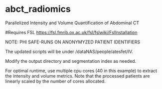 # abct_radiomics
Parallelized Intensity and Volume Quantification of Abdominal CT

#Requires FSL
https://fsl.fmrib.ox.ac.uk/fsl/fslwiki/FslInstallation

NOTE: PHI SAFE-RUNS ON ANONYMYZED PATIENT IDENTIFIERS

The updated scripts will be under /dataNAS/people/atesfet/IV.

Modify the output directory and segmentation index as needed.

For optimal runtime, use multiple cpu cores (40 in this example)
to extract the intensity and volume metrics. Note that the processed
patients are linearly scaled by the number of cores allocated.
